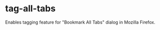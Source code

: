 tag-all-tabs
============

Enables tagging feature for "Bookmark All Tabs" dialog in Mozilla Firefox.
